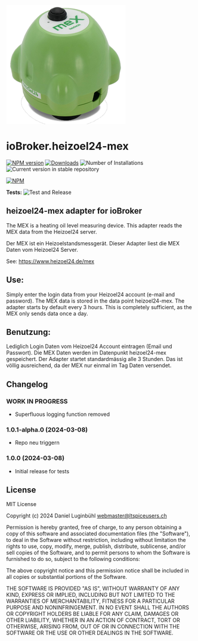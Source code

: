 ![Logo](admin/heizoel24-mex.png)
# ioBroker.heizoel24-mex

[![NPM version](https://img.shields.io/npm/v/iobroker.heizoel24-mex.svg)](https://www.npmjs.com/package/iobroker.heizoel24-mex)
[![Downloads](https://img.shields.io/npm/dm/iobroker.heizoel24-mex.svg)](https://www.npmjs.com/package/iobroker.heizoel24-mex)
![Number of Installations](https://iobroker.live/badges/heizoel24-mex-installed.svg)
![Current version in stable repository](https://iobroker.live/badges/heizoel24-mex-stable.svg)

[![NPM](https://nodei.co/npm/iobroker.heizoel24-mex.png?downloads=true)](https://nodei.co/npm/iobroker.heizoel24-mex/)

**Tests:** ![Test and Release](https://github.com/ltspicer/ioBroker.heizoel24-mex/workflows/Test%20and%20Release/badge.svg)

## heizoel24-mex adapter for ioBroker

The MEX is a heating oil level measuring device. This adapter reads the MEX data from the Heizoel24 server.

Der MEX ist ein Heizoelstandsmessgerät. Dieser Adapter liest die MEX Daten vom Heizoel24 Server.

See: https://www.heizoel24.de/mex


## Use:
Simply enter the login data from your Heizoel24 account (e-mail and password).
The MEX data is stored in the data point heizoel24-mex.
The adapter starts by default every 3 hours. This is completely sufficient, as the MEX only sends data once a day.

## Benutzung:
Lediglich Login Daten vom Heizoel24 Account eintragen (Email und Passwort).
Die MEX Daten werden im Datenpunkt heizoel24-mex gespeichert.
Der Adapter startet standardmässig alle 3 Stunden. Das ist völlig ausreichend, da der MEX nur einmal im Tag Daten versendet.


## Changelog

<!--
    Placeholder for the next version (at the beginning of the line):
    ## **WORK IN PROGRESS**
-->
### **WORK IN PROGRESS**

- Superfluous logging function removed

### 1.0.1-alpha.0 (2024-03-08)

- Repo neu triggern

### 1.0.0 (2024-03-08)

- Initial release for tests

## License
MIT License

Copyright (c) 2024 Daniel Luginbühl <webmaster@ltspiceusers.ch>

Permission is hereby granted, free of charge, to any person obtaining a copy
of this software and associated documentation files (the "Software"), to deal
in the Software without restriction, including without limitation the rights
to use, copy, modify, merge, publish, distribute, sublicense, and/or sell
copies of the Software, and to permit persons to whom the Software is
furnished to do so, subject to the following conditions:

The above copyright notice and this permission notice shall be included in all
copies or substantial portions of the Software.

THE SOFTWARE IS PROVIDED "AS IS", WITHOUT WARRANTY OF ANY KIND, EXPRESS OR
IMPLIED, INCLUDING BUT NOT LIMITED TO THE WARRANTIES OF MERCHANTABILITY,
FITNESS FOR A PARTICULAR PURPOSE AND NONINFRINGEMENT. IN NO EVENT SHALL THE
AUTHORS OR COPYRIGHT HOLDERS BE LIABLE FOR ANY CLAIM, DAMAGES OR OTHER
LIABILITY, WHETHER IN AN ACTION OF CONTRACT, TORT OR OTHERWISE, ARISING FROM,
OUT OF OR IN CONNECTION WITH THE SOFTWARE OR THE USE OR OTHER DEALINGS IN THE
SOFTWARE.
